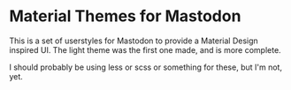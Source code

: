 # Material Themes for Mastodon

This is a set of userstyles for Mastodon to provide a Material Design inspired
UI. The light theme was the first one made, and is more complete.

I should probably be using less or scss or something for these, but I'm not,
yet.


